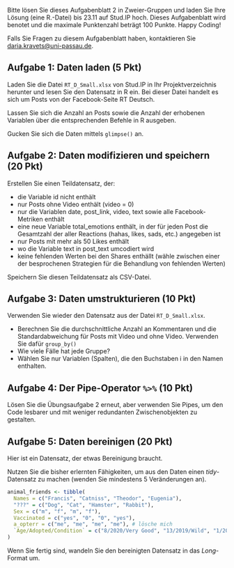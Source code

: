 Bitte lösen Sie dieses Aufgabenblatt 2 in Zweier-Gruppen und laden Sie Ihre Lösung (eine R.-Datei) bis 23.11 auf Stud.IP hoch. Dieses Aufgabenblatt wird benotet und die maximale Punktenzahl beträgt 100 Punkte. Happy Coding!

Falls Sie Fragen zu diesem Aufgabenblatt haben, kontaktieren Sie daria.kravets@uni-passau.de.

## Aufgabe 1: Daten laden (5 Pkt)

Laden Sie die Datei `RT_D_Small.xlsx` von Stud.IP in Ihr Projektverzeichnis herunter und lesen Sie den Datensatz in R ein. Bei dieser Datei handelt es sich um Posts von der Facebook-Seite RT Deutsch.  

Lassen Sie sich die Anzahl an Posts sowie die Anzahl der erhobenen Variablen über die entsprechenden Befehle in R ausgeben. 

Gucken Sie sich die Daten mittels `glimpse()` an. 

## Aufgabe 2: Daten modifizieren und speichern (20 Pkt)

Erstellen Sie einen Teildatensatz, der:

* die Variable id nicht enthält 
* nur Posts ohne Video enthält (video = 0)
* nur die Variablen date, post_link, video, text sowie alle Facebook-Metriken enthält
* eine neue Variable total_emotions enthält, in der für jeden Post die Gesamtzahl der aller Reactions (hahas, likes, sads, etc.) angegeben ist
* nur Posts mit mehr als 50 Likes enthält
* wo die Variable text in post_text umcodiert wird
* keine fehlenden Werten bei den Shares enthällt (wähle zwischen einer der besprochenen Strategien für die Behandlung von fehlenden Werten)

Speichern Sie diesen Teildatensatz als CSV-Datei.

## Aufgabe 3: Daten umstrukturieren (10 Pkt) 

Verwenden Sie wieder den Datensatz aus der Datei `RT_D_Small.xlsx`. 

* Berechnen Sie die durchschnittliche Anzahl an Kommentaren und die Standardabweichung für Posts mit Video und ohne Video. Verwenden Sie dafür `group_by()`
* Wie viele Fälle hat jede Gruppe? 
* Wählen Sie nur Variablen (Spalten), die den Buchstaben i in den Namen enthalten. 


## Aufgabe 4: Der Pipe-Operator `%>%` (10 Pkt)

Lösen Sie die Übungsaufgabe 2 erneut, aber verwenden Sie Pipes, um den Code lesbarer und mit weniger redundanten Zwischenobjekten zu gestalten.

## Aufgabe 5: Daten bereinigen (20 Pkt)

Hier ist ein Datensatz, der etwas Bereinigung braucht.

Nutzen Sie die bisher erlernten Fähigkeiten, um aus den Daten einen *tidy*-Datensatz zu machen (wenden Sie mindestens 5 Veränderungen an).

```r
animal_friends <- tibble(
  Names = c("Francis", "Catniss", "Theodor", "Eugenia"),
  "???" = c("Dog", "Cat", "Hamster", "Rabbit"),
  Sex = c("m", "f", "m", "f"),
  Vaccinated = c("yes", "0", "0", "yes"),
  a_opterr = c("me", "me", "me", "me"), # lösche mich
  `Age/Adopted/Condition` = c("8/2020/Very Good", "13/2019/Wild", "1/2021/Fair", "2/2020/Good") # benutze separate()
) 
```

Wenn Sie fertig sind, wandeln Sie den bereinigten Datensatz in das *Long*-Format um.

